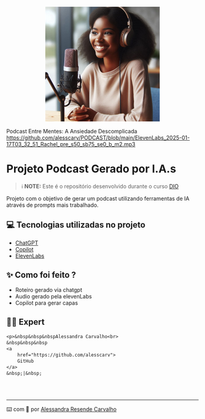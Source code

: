 <p align="center">
<img 
    width="300" src="https://github.com/alesscarv/PODCAST/blob/main/APODCA~1.PNG">



 Podcast Entre Mentes: A Ansiedade Descomplicada https://github.com/alesscarv/PODCAST/blob/main/ElevenLabs_2025-01-17T03_32_51_Rachel_pre_s50_sb75_se0_b_m2.mp3

</a>
</p>




# Projeto Podcast Gerado por I.A.s


 > ℹ️ **NOTE:** Este é o repositório desenvolvido durante o curso [DIO](https://dio.me)

Projeto com o objetivo de gerar um podcast utilizando ferramentas de IA através de prompts mais trabalhado.

## 💻 Tecnologias utilizadas no projeto

- [ChatGPT](https://chat.openai.com/) 
- [Copilot](https://copilot.microsoft.com/)
- [ElevenLabs](https://beta.elevenlabs.io/)


## ✨ Como foi feito ?

- Roteiro gerado via chatgpt
- Audio gerado pela elevenLabs
- Copilot para gerar capas


## 👨‍💻 Expert


    <p>&nbsp&nbsp&nbspAlessandra Carvalho<br>
    &nbsp&nbsp&nbsp
    <a 
        href="https://github.com/alesscarv">
        GitHub
    </a>
    &nbsp;|&nbsp;
   >
</p>
<br/><br/>
<p>

---

⌨️ com 💜 por [Alessandra Resende Carvalho](https://github.com/alesscarv)
